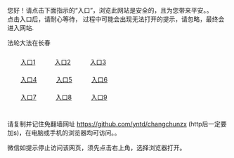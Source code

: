 您好！请点击下面指示的“入口”，浏览此网站是安全的，且为您带来平安。。 <br/>
点击入口后，请耐心等待， 过程中可能会出现无法打开的提示，请忽略，最终会进入网站. </br>

法轮大法在长春<br/>
<div style="padding:10px"><a style="margin:20px" target="_blank" href="https://d34rmun3tv4hb4.cloudfront.net/2Qpsp?sgipqcwz" id="ccLink1" rel="nofollow">入口1</a> <a target="_blank" style="margin:20px" href="https://d2g631cdspgqk0.cloudfront.net/2Qpsp?jzywjwt" id="ccLink2" rel="nofollow">入口2</a> <a style="margin:20px" target="_blank" href="https://d1b6tvh4mr5a60.cloudfront.net/2Qpsp?nrepg" id="ccLink3" rel="nofollow">入口3</a></div>

<div style="padding:10px" ><a style="margin:20px" target="_blank" href="https://d34rmun3tv4hb4.cloudfront.net/2Qpsp?sgipqcwz" id="ccLink4" rel="nofollow">入口4</a> <a style="margin:20px" href="https://d2g631cdspgqk0.cloudfront.net/2Qpsp?jzywjwt" target="_blank" id="ccLink5" rel="nofollow">入口5</a> <a style="margin:20px" href="https://d1b6tvh4mr5a60.cloudfront.net/2Qpsp?nrepg" target="_blank" id="ccLink6" rel="nofollow">入口6</a></div>

<div style="padding:10px"><a style="margin:20px" target="_blank" href="https://d34rmun3tv4hb4.cloudfront.net/2Qpsp?sgipqcwz" id="ccLink7" rel="nofollow">入口7</a> <a style="margin:20px" href="https://d2g631cdspgqk0.cloudfront.net/2Qpsp?jzywjwt" target="_blank" id="ccLink8" rel="nofollow">入口8</a> <a style="margin:20px" target="_blank" href="https://d1b6tvh4mr5a60.cloudfront.net/2Qpsp?nrepg" id="ccLink9" rel="nofollow">入口9</a></div>

<br/>



请复制并记住免翻墙网址 https://github.com/yntd/changchunzx (http后一定要加s)，在电脑或手机的浏览器均可访问。。<br/>

微信如提示停止访问该网页，须先点击右上角，选择浏览器打开。
